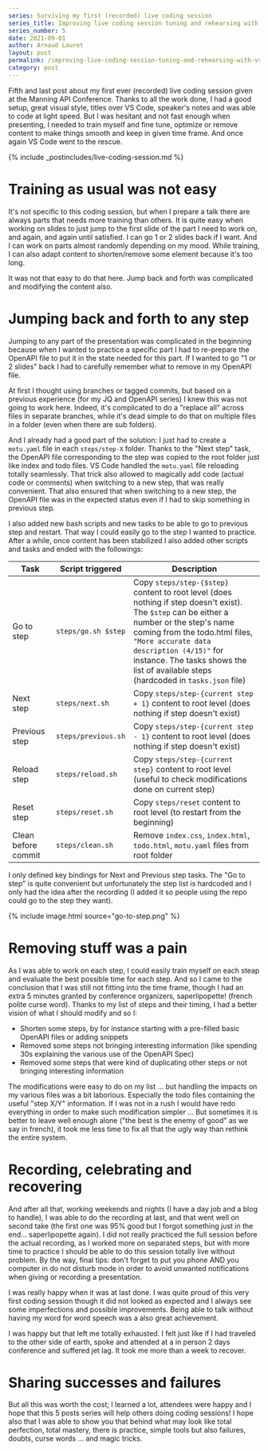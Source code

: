 ```yaml
---
series: Surviving my first (recorded) live coding session
series_title: Improving live coding session tuning and rehearsing with VS Code
series_number: 5
date: 2021-09-01
author: Arnaud Lauret
layout: post
permalink: /improving-live-coding-session-tuning-and-rehearsing-with-vs-code/
category: post
---
```


Fifth and last post about my first ever (recorded) live coding session given at the Manning API Conference.
Thanks to all the work done, I had a good setup, great visual style, titles over VS Code, speaker's notes and was able to code at light speed.
But I was hesitant and not fast enough when presenting, I needed to train myself and fine tune, optimize or remove content to make things smooth and keep in given time frame.
And once again VS Code went to the rescue.
<!--more-->

{% include _postincludes/live-coding-session.md %}

# Training as usual was not easy

It's not specific to this coding session, but when I prepare a talk there are always parts that needs more training than others.
It is quite easy when working on slides to just jump to the first slide of the part I need to work on, and again, and again until satisfied.
I can go 1 or 2 slides back if I want.
And I can work on parts almost randomly depending on my mood.
While training, I can also adapt content to shorten/remove some element because it's too long.

It was not that easy to do that here.
Jump back and forth was complicated and modifying the content also.

# Jumping back and forth to any step

Jumping to any part of the presentation was complicated in the beginning because when I wanted to practice a specific part I had to re-prepare the OpenAPI file to put it in the state needed for this part. 
If I wanted to go "1 or 2 slides" back I had to carefully remember what to remove in my OpenAPI file.

At first I thought using branches or tagged commits, but based on a previous experience (for my JQ and OpenAPI series) I knew this was not going to work here.
Indeed, it's complicated to do a "replace all" across files in separate branches, while it's dead simple to do that on multiple files in a folder (even when there are sub folders).

And I already had a good part of the solution: I just had to create a `motu.yaml` file in each `steps/step-X` folder.
Thanks to the "Next step" task, the OpenAPI file corresponding to the step was copied to the root folder just like index and todo files.
VS Code handled the `motu.yaml` file reloading totally seamlessly.
That trick also allowed to magically add code (actual code or comments) when switching to a new step, that was really convenient. 
That also ensured that when switching to a new step, the OpenAPI file was in the expected status even if I had to skip something in previous step.

I also added new bash scripts and new tasks to be able to go to previous step and restart.
That way I could easily go to the step I wanted to practice.
After a while, once content has been stabilized I also added other scripts and tasks and ended with the followings:

| Task          | Script triggered    | Description
| --------------|---------------------|-------------
| Go to step    | `steps/go.sh $step` | Copy `steps/step-{$step}` content to root level (does nothing if step doesn't exist). The `$step` can be either a number or the step's name coming from the todo.html files, `"More accurate data description (4/15)"` for instance. The tasks shows the list of available steps (hardcoded in `tasks.json` file)
| Next step     | `steps/next.sh`     | Copy `steps/step-{current step + 1}` content to root level (does nothing if step doesn't exist)
| Previous step | `steps/previous.sh` | Copy `steps/step-{current step - 1}` content to root level (does nothing if step doesn't exist)
| Reload step   | `steps/reload.sh`   | Copy `steps/step-{current step}` content to root level (useful to check modifications done on current step)
| Reset step    | `steps/reset.sh`    | Copy `steps/reset` content to root level (to restart from the beginning)
| Clean before commit | `steps/clean.sh` | Remove `index.css`, `index.html`, `todo.html`, `motu.yaml` files from root folder

I only defined key bindings for Next and Previous step tasks.
The "Go to step" is quite convenient but unfortunately the step list is hardcoded and I only had the idea after the recording (I added it so people using the repo could go to the step they want).

{% include image.html source="go-to-step.png" %}

# Removing stuff was a pain

As I was able to work on each step, I could easily train myself on each steap and evaluate the best possible time for each step.
And so I came to the conclusion that I was still not fitting into the time frame, though I had an extra 5 minutes granted by conference organizers, saperlipopette! (french polite curse word).
Thanks to my list of steps and their timing, I had a better vision of what I should modify and so I:

- Shorten some steps, by for instance starting with a pre-filled basic OpenAPI files or adding snippets
- Removed some steps not bringing interesting information (like spending 30s explaining the various use of the OpenAPI Spec)
- Removed some steps that were kind of duplicating other steps or not bringing interesting information

The modifications were easy to do on my list ... but handling the impacts on my various files was a bit laborious.
Especially the todo files containing the useful "step X/Y" information.
If I was not in a rush I would have redo everything in order to make such modification simpler ...
But sometimes it is better to leave well enough alone ("the best is the enemy of good" as we say in french), it took me less time to fix all that the ugly way than rethink the entire system.

# Recording, celebrating and recovering

And after all that, working weekends and nights (I have a day job and a blog to handle), I was able to do the recording at last, and that went well on second take (the first one was 95% good but I forgot something just in the end... saperlipopette again).
I did not really practiced the full session before the actual recording, as I worked more on separated steps, but with more time to practice I should be able to do this session totally live without problem.
By the way, final tips: don't forget to put you phone AND you computer in do not disturb mode in order to avoid unwanted notifications when giving or recording a presentation.

I was really happy when it was at last done.
I was quite proud of this very first coding session though it did not looked as expected and I always see some imperfections and possible improvements.
Being able to talk without having my word for word speech was a also great achievement.

I was happy but that left me totally exhausted.
I felt just like if I had traveled to the other side of earth, spoke and attended at a in person 2 days conference and suffered jet lag.
It took me more than a week to recover.

# Sharing successes and failures

But all this was worth the cost; I learned a lot, attendees were happy and I hope that this 5 posts series will help others doing coding sessions!
I hope also that I was able to show you that behind what may look like total perfection, total mastery, there is practice, simple tools but also failures, doubts, curse words ... and magic tricks.